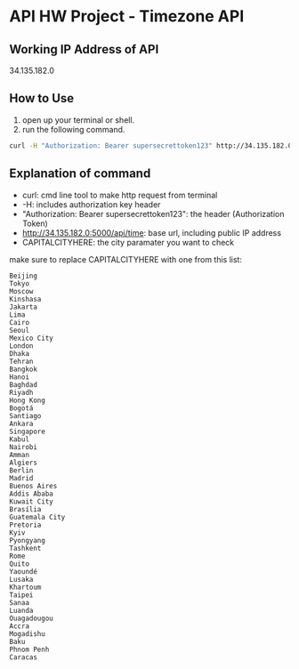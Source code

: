 # API HW Project - Timezone API

## Working IP Address of API
34.135.182.0

## How to Use

1. open up your terminal or shell.
2. run the following command.

```bash
curl -H "Authorization: Bearer supersecrettoken123" http://34.135.182.0:5000/api/time/CAPITALCITYHERE
```
## Explanation of command
- curl: cmd line tool to make http request from terminal
- -H: includes authorization key header
- "Authorization: Bearer supersecrettoken123": the header (Authorization Token)
- http://34.135.182.0:5000/api/time: base url, including public IP address
- CAPITALCITYHERE: the city paramater you want to check


make sure to replace CAPITALCITYHERE with one from this list: 

    Beijing
    Tokyo
    Moscow
    Kinshasa
    Jakarta
    Lima
    Cairo
    Seoul
    Mexico City
    London
    Dhaka
    Tehran
    Bangkok
    Hanoi
    Baghdad
    Riyadh
    Hong Kong
    Bogotá
    Santiago
    Ankara
    Singapore
    Kabul
    Nairobi
    Amman
    Algiers
    Berlin
    Madrid
    Buenos Aires
    Addis Ababa
    Kuwait City
    Brasília
    Guatemala City
    Pretoria
    Kyiv
    Pyongyang
    Tashkent
    Rome
    Quito
    Yaoundé
    Lusaka
    Khartoum
    Taipei
    Sanaa
    Luanda
    Ouagadougou
    Accra
    Mogadishu
    Baku
    Phnom Penh
    Caracas
